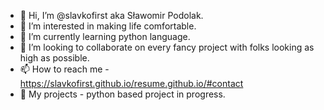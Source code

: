 - 👋 Hi, I’m @slavkofirst aka Sławomir Podolak.
- 👀 I’m interested in making life comfortable.
- 🌱 I’m currently learning python language.
- 💞️ I’m looking to collaborate on every fancy project with folks looking as high as possible. 
- 📫 How to reach me - https://slavkofirst.github.io/resume.github.io/#contact
- 💾 My projects - python based project in progress.

<!---
slavkofirst/slavkofirst is a ✨ special ✨ repository because its `README.md` (this file) appears on your GitHub profile.
You can click the Preview link to take a look at your changes.
--->
